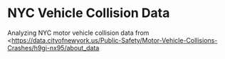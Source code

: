 # NYC Vehicle Collision Data
Analyzing NYC motor vehicle collision data from &lt;https://data.cityofnewyork.us/Public-Safety/Motor-Vehicle-Collisions-Crashes/h9gi-nx95/about_data
